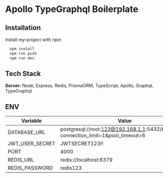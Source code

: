 
# Apollo TypeGraphql Boilerplate




## Installation

Install my-project with npm

```bash
  npm install
  npm run push
  npm run dev
```
    
## Tech Stack


**Server:** Node, Express, Redis, PrismaORM, TypeScript, Apollo, Graphql, TypeGraphql







## ENV

| Variable             | Value                                                                |
| ----------------- | ------------------------------------------------------------------ |
| DATABASE_URL | postgresql://root:123@192.168.1.1:5432/boilerplate?connection_limit=1&pool_timeout=6 |
| JWT_USER_SECRET | JWTSECRET123!! |
| PORT | 4000 |
| REDIS_URL | redis://localhost:6379 |
| REDIS_PASSWORD | redis123 |
